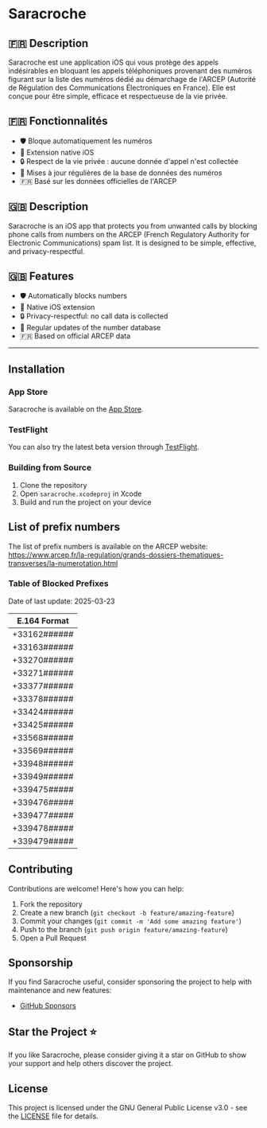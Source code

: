 # Saracroche

## 🇫🇷 Description

Saracroche est une application iOS qui vous protège des appels indésirables en bloquant les appels téléphoniques provenant des numéros figurant sur la liste des numéros dédié au démarchage de l'ARCEP (Autorité de Régulation des Communications Électroniques en France). Elle est conçue pour être simple, efficace et respectueuse de la vie privée.

## 🇫🇷 Fonctionnalités

- 🛡️ Bloque automatiquement les numéros
- 📱 Extension native iOS
- 🔒 Respect de la vie privée : aucune donnée d'appel n'est collectée
- 🔄 Mises à jour régulières de la base de données des numéros
- 🇫🇷 Basé sur les données officielles de l'ARCEP

## 🇬🇧 Description

Saracroche is an iOS app that protects you from unwanted calls by blocking phone calls from numbers on the ARCEP (French Regulatory Authority for Electronic Communications) spam list. It is designed to be simple, effective, and privacy-respectful.

## 🇬🇧 Features

- 🛡️ Automatically blocks numbers
- 📱 Native iOS extension
- 🔒 Privacy-respectful: no call data is collected
- 🔄 Regular updates of the number database
- 🇫🇷 Based on official ARCEP data

---

## Installation

### App Store
Saracroche is available on the [App Store](https://apps.apple.com/app/saracroche/id6743679292).

### TestFlight
You can also try the latest beta version through [TestFlight](https://testflight.apple.com/join/CFCjF6d2).

### Building from Source
1. Clone the repository
2. Open `saracroche.xcodeproj` in Xcode
3. Build and run the project on your device

## List of prefix numbers

The list of prefix numbers is available on the ARCEP website: https://www.arcep.fr/la-regulation/grands-dossiers-thematiques-transverses/la-numerotation.html

### Table of Blocked Prefixes

Date of last update: 2025-03-23

| E.164 Format |
| ------------ |
| +33162###### |
| +33163###### |
| +33270###### |
| +33271###### |
| +33377###### |
| +33378###### |
| +33424###### |
| +33425###### |
| +33568###### |
| +33569###### |
| +33948###### |
| +33949###### |
| +339475##### |
| +339476##### |
| +339477##### |
| +339478##### |
| +339479##### |

## Contributing

Contributions are welcome! Here's how you can help:

1. Fork the repository
2. Create a new branch (`git checkout -b feature/amazing-feature`)
3. Commit your changes (`git commit -m 'Add some amazing feature'`)
4. Push to the branch (`git push origin feature/amazing-feature`)
5. Open a Pull Request

## Sponsorship

If you find Saracroche useful, consider sponsoring the project to help with maintenance and new features:

- [GitHub Sponsors](https://github.com/sponsors/cbouvat)

## Star the Project ⭐

If you like Saracroche, please consider giving it a star on GitHub to show your support and help others discover the project.

## License

This project is licensed under the GNU General Public License v3.0 - see the [LICENSE](LICENSE) file for details.
